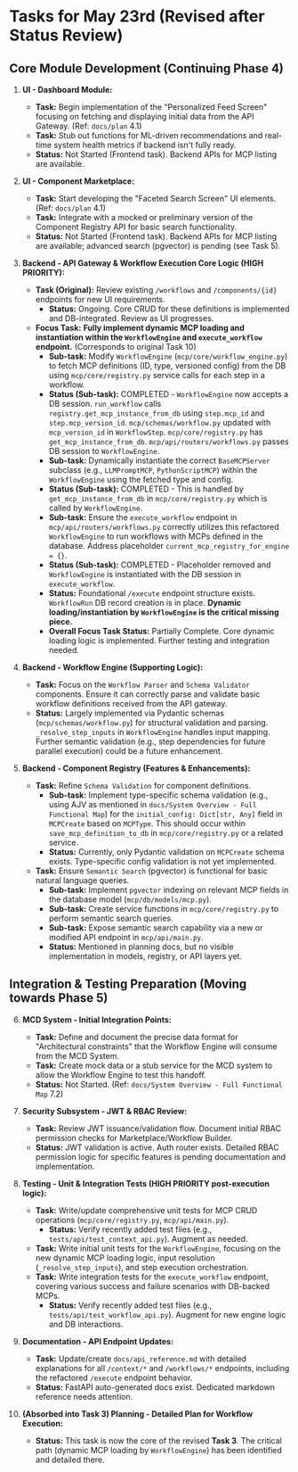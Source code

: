 # Tasks for May 23rd (Revised after Status Review)

## Core Module Development (Continuing Phase 4)

1.  **UI - Dashboard Module:**
    *   **Task:** Begin implementation of the "Personalized Feed Screen" focusing on fetching and displaying initial data from the API Gateway. (Ref: `docs/plan` 4.1)
    *   **Task:** Stub out functions for ML-driven recommendations and real-time system health metrics if backend isn't fully ready.
    *   **Status:** Not Started (Frontend task). Backend APIs for MCP listing are available.

2.  **UI - Component Marketplace:**
    *   **Task:** Start developing the "Faceted Search Screen" UI elements. (Ref: `docs/plan` 4.1)
    *   **Task:** Integrate with a mocked or preliminary version of the Component Registry API for basic search functionality.
    *   **Status:** Not Started (Frontend task). Backend APIs for MCP listing are available; advanced search (pgvector) is pending (see Task 5).

3.  **Backend - API Gateway & Workflow Execution Core Logic (HIGH PRIORITY):**
    *   **Task (Original):** Review existing `/workflows` and `/components/{id}` endpoints for new UI requirements.
        *   **Status:** Ongoing. Core CRUD for these definitions is implemented and DB-integrated. Review as UI progresses.
    *   **Focus Task:** **Fully implement dynamic MCP loading and instantiation within the `WorkflowEngine` and `execute_workflow` endpoint.** (Corresponds to original Task 10)
        *   **Sub-task:** Modify `WorkflowEngine` (`mcp/core/workflow_engine.py`) to fetch MCP definitions (ID, type, versioned config) from the DB using `mcp/core/registry.py` service calls for each step in a workflow.
        *   **Status (Sub-task):** COMPLETED - `WorkflowEngine` now accepts a DB session. `run_workflow` calls `registry.get_mcp_instance_from_db` using `step.mcp_id` and `step.mcp_version_id`. `mcp/schemas/workflow.py` updated with `mcp_version_id` in `WorkflowStep`. `mcp/core/registry.py` has `get_mcp_instance_from_db`. `mcp/api/routers/workflows.py` passes DB session to `WorkflowEngine`.
        *   **Sub-task:** Dynamically instantiate the correct `BaseMCPServer` subclass (e.g., `LLMPromptMCP`, `PythonScriptMCP`) within the `WorkflowEngine` using the fetched type and config.
        *   **Status (Sub-task):** COMPLETED - This is handled by `get_mcp_instance_from_db` in `mcp/core/registry.py` which is called by `WorkflowEngine`.
        *   **Sub-task:** Ensure the `execute_workflow` endpoint in `mcp/api/routers/workflows.py` correctly utilizes this refactored `WorkflowEngine` to run workflows with MCPs defined in the database. Address placeholder `current_mcp_registry_for_engine = {}`.
        *   **Status (Sub-task):** COMPLETED - Placeholder removed and `WorkflowEngine` is instantiated with the DB session in `execute_workflow`.
        *   **Status:** Foundational `/execute` endpoint structure exists. `WorkflowRun` DB record creation is in place. **Dynamic loading/instantiation by `WorkflowEngine` is the critical missing piece.**
        *   **Overall Focus Task Status:** Partially Complete. Core dynamic loading logic is implemented. Further testing and integration needed.

4.  **Backend - Workflow Engine (Supporting Logic):**
    *   **Task:** Focus on the `Workflow Parser` and `Schema Validator` components. Ensure it can correctly parse and validate basic workflow definitions received from the API gateway.
    *   **Status:** Largely implemented via Pydantic schemas (`mcp/schemas/workflow.py`) for structural validation and parsing. `_resolve_step_inputs` in `WorkflowEngine` handles input mapping. Further semantic validation (e.g., step dependencies for future parallel execution) could be a future enhancement.

5.  **Backend - Component Registry (Features & Enhancements):**
    *   **Task:** Refine `Schema Validation` for component definitions.
        *   **Sub-task:** Implement type-specific schema validation (e.g., using AJV as mentioned in `docs/System Overview - Full Functional Map`) for the `initial_config: Dict[str, Any]` field in `MCPCreate` based on `MCPType`. This should occur within `save_mcp_definition_to_db` in `mcp/core/registry.py` or a related service.
        *   **Status:** Currently, only Pydantic validation on `MCPCreate` schema exists. Type-specific config validation is not yet implemented.
    *   **Task:** Ensure `Semantic Search` (pgvector) is functional for basic natural language queries.
        *   **Sub-task:** Implement `pgvector` indexing on relevant MCP fields in the database model (`mcp/db/models/mcp.py`).
        *   **Sub-task:** Create service functions in `mcp/core/registry.py` to perform semantic search queries.
        *   **Sub-task:** Expose semantic search capability via a new or modified API endpoint in `mcp/api/main.py`.
        *   **Status:** Mentioned in planning docs, but no visible implementation in models, registry, or API layers yet.

## Integration & Testing Preparation (Moving towards Phase 5)

6.  **MCD System - Initial Integration Points:**
    *   **Task:** Define and document the precise data format for "Architectural constraints" that the Workflow Engine will consume from the MCD System.
    *   **Task:** Create mock data or a stub service for the MCD system to allow the Workflow Engine to test this handoff.
    *   **Status:** Not Started. (Ref: `docs/System Overview - Full Functional Map` 7.2)

7.  **Security Subsystem - JWT & RBAC Review:**
    *   **Task:** Review JWT issuance/validation flow. Document initial RBAC permission checks for Marketplace/Workflow Builder.
    *   **Status:** JWT validation is active. Auth router exists. Detailed RBAC permission logic for specific features is pending documentation and implementation.

8.  **Testing - Unit & Integration Tests (HIGH PRIORITY post-execution logic):**
    *   **Task:** Write/update comprehensive unit tests for MCP CRUD operations (`mcp/core/registry.py`, `mcp/api/main.py`).
        *   **Status:** Verify recently added test files (e.g., `tests/api/test_context_api.py`). Augment as needed.
    *   **Task:** Write initial unit tests for the `WorkflowEngine`, focusing on the new dynamic MCP loading logic, input resolution (`_resolve_step_inputs`), and step execution orchestration.
    *   **Task:** Write integration tests for the `execute_workflow` endpoint, covering various success and failure scenarios with DB-backed MCPs.
        *   **Status:** Verify recently added test files (e.g., `tests/api/test_workflow_api.py`). Augment for new engine logic and DB interactions.

9.  **Documentation - API Endpoint Updates:**
    *   **Task:** Update/create `docs/api_reference.md` with detailed explanations for all `/context/*` and `/workflows/*` endpoints, including the refactored `/execute` endpoint behavior.
    *   **Status:** FastAPI auto-generated docs exist. Dedicated markdown reference needs attention.

10. **(Absorbed into Task 3) Planning - Detailed Plan for Workflow Execution:**
    *   **Status:** This task is now the core of the revised **Task 3**. The critical path (dynamic MCP loading by `WorkflowEngine`) has been identified and detailed there. 